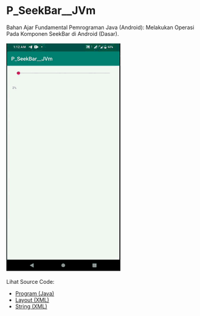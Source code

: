 # P_SeekBar__JVm
Bahan Ajar Fundamental Pemrograman Java (Android): Melakukan Operasi Pada Komponen SeekBar di Android (Dasar).<br><br>
<img src="https://github.com/RizkyKhapidsyah/P_SeekBar__JVm/blob/master/result/R20191129_011204.gif" height=600px width=300px><br><br>
Lihat Source Code:<br>
- <a href="https://github.com/RizkyKhapidsyah/P_SeekBar__JVm/blob/master/app/src/main/java/com/rizkykhapidsyah/p_seekbar__jvm/MainActivity.java">Program (Java)</a><br>
- <a href="https://github.com/RizkyKhapidsyah/P_SeekBar__JVm/blob/master/app/src/main/res/layout/activity_main.xml">Layout (XML)</a><br>
- <a href="https://github.com/RizkyKhapidsyah/P_SeekBar__JVm/blob/master/app/src/main/res/values/strings.xml">String (XML)</a>
